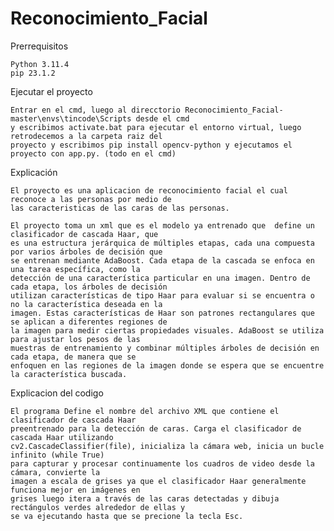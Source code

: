 # Reconocimiento_Facial

Prerrequisitos

    Python 3.11.4
    pip 23.1.2

Ejecutar el proyecto

    Entrar en el cmd, luego al direcctorio Reconocimiento_Facial-master\envs\tincode\Scripts desde el cmd
    y escribimos activate.bat para ejecutar el entorno virtual, luego retrodecemos a la carpeta raiz del 
    proyecto y escribimos pip install opencv-python y ejecutamos el proyecto con app.py. (todo en el cmd)

Explicación

    El proyecto es una aplicacion de reconocimiento facial el cual reconoce a las personas por medio de 
    las caracteristicas de las caras de las personas. 
    
    El proyecto toma un xml que es el modelo ya entrenado que  define un clasificador de cascada Haar, que 
    es una estructura jerárquica de múltiples etapas, cada una compuesta por varios árboles de decisión que 
    se entrenan mediante AdaBoost. Cada etapa de la cascada se enfoca en una tarea específica, como la 
    detección de una característica particular en una imagen. Dentro de cada etapa, los árboles de decisión 
    utilizan características de tipo Haar para evaluar si se encuentra o no la característica deseada en la 
    imagen. Estas características de Haar son patrones rectangulares que se aplican a diferentes regiones de 
    la imagen para medir ciertas propiedades visuales. AdaBoost se utiliza para ajustar los pesos de las 
    muestras de entrenamiento y combinar múltiples árboles de decisión en cada etapa, de manera que se 
    enfoquen en las regiones de la imagen donde se espera que se encuentre la característica buscada.

Explicacion del codigo

    El programa Define el nombre del archivo XML que contiene el clasificador de cascada Haar 
    preentrenado para la detección de caras. Carga el clasificador de cascada Haar utilizando 
    cv2.CascadeClassifier(file), inicializa la cámara web, inicia un bucle infinito (while True) 
    para capturar y procesar continuamente los cuadros de video desde la cámara, convierte la 
    imagen a escala de grises ya que el clasificador Haar generalmente funciona mejor en imágenes en 
    grises luego itera a través de las caras detectadas y dibuja rectángulos verdes alrededor de ellas y 
    se va ejecutando hasta que se precione la tecla Esc.

